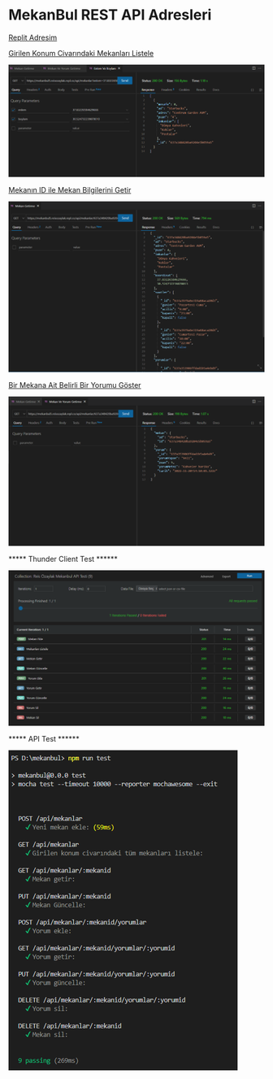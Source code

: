 # MekanBul REST API Adresleri

[Replit Adresim](https://mekanbul.reisozaylak.repl.co/?enlem=36&boylam=34)

[Girilen Konum Civarındaki Mekanları Listele](https://mekanbul5.reisozaylak.repl.co/api/mekanlar?enlem=37.83226584629666&boylam=30.524732239878013)

![](Pictures/enlem_ve_boylam.png)

[Mekanın ID ile Mekan Bilgilerini Getir](https://mekanbul5.reisozaylak.repl.co/api/mekanlar/637a348420ba9204e5b059a5/)

![](Pictures/mekan_getirme.png)

[Bir Mekana Ait Belirli Bir Yorumu Göster](https://mekanbul5.reisozaylak.repl.co/api/mekanlar/637a348420ba9204e5b059a5/yorumlar/637a353906ffdad1b5a4ebd9)

![](Pictures/mekan_ve_yorum_getirme.png)


*****  Thunder Client Test  ******

![](Pictures/thunder_client_run_all.png)

*****  API Test  ******

![](Pictures/npm%20run%20test.png)

